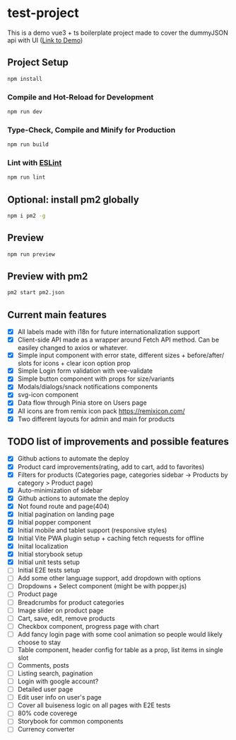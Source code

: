 # test-project

This is a demo vue3 + ts boilerplate project made to cover the dummyJSON api with UI ([Link to Demo](https://d38gr50hwwazmm.cloudfront.net/))

## Project Setup

```sh
npm install
```
### Compile and Hot-Reload for Development

```sh
npm run dev
```

### Type-Check, Compile and Minify for Production

```sh
npm run build
```

### Lint with [ESLint](https://eslint.org/)

```sh
npm run lint
```

## Optional: install pm2 globally

```sh
npm i pm2 -g
```

## Preview

```sh
npm run preview
```

## Preview with pm2

```sh
pm2 start pm2.json
```

## Current main features

- [x] All labels made with i18n for future internationalization support
- [x] Client-side API made as a wrapper around Fetch API method. Can be easiley changed to axios or whatever.
- [x] Simple input component with error state, different sizes + before/after/ slots for icons + clear icon option prop
- [x] Simple Login form validation with vee-validate
- [x] Simple button component with props for size/variants
- [x] Modals/dialogs/snack notifications components
- [x] svg-icon component
- [x] Data flow through Pinia store on Users page
- [x] All icons are from remix icon pack https://remixicon.com/
- [x] Two different layouts for admin and main for products

## TODO list of improvements and possible features

- [x] Github actions to automate the deploy
- [x] Product card improvements(rating, add to cart, add to favorites)
- [x] Filters for products (Categories page, categories sidebar -> Products by category > Product page)
- [x] Auto-minimization of sidebar
- [x] Github actions to automate the deploy
- [x] Not found route and page(404)
- [x] Initial pagination on landing page
- [x] Initial popper component
- [x] Initial mobile and tablet support (responsive styles)
- [x] Initial Vite PWA plugin setup + caching fetch requests for offline
- [x] Iniital localization
- [x] Initial storybook setup
- [x] Initial unit tests setup
- [ ] Initial E2E tests setup
- [ ] Add some other language support, add dropdown with options
- [ ] Dropdowns + Select component (might be with popper.js)
- [ ] Product page
- [ ] Breadcrumbs for product categories
- [ ] Image slider on product page
- [ ] Cart, save, edit, remove products
- [ ] Checkbox component, progress page with chart
- [ ] Add fancy login page with some cool animation so people would likely choose to stay
- [ ] Table component, header config for table as a prop, list items in single slot
- [ ] Comments, posts
- [ ] Listing search, pagination
- [ ] Login with google account?
- [ ] Detailed user page
- [ ] Edit user info on user's page
- [ ] Cover all buiseness logic on all pages with E2E tests
- [ ] 80% code coverege
- [ ] Storybook for common components
- [ ] Currency converter
